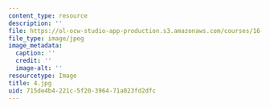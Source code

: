 ```yaml
---
content_type: resource
description: ''
file: https://ol-ocw-studio-app-production.s3.amazonaws.com/courses/16-885j-aircraft-systems-engineering-fall-2005/715de4b4221c5f20396471a023fd2dfc_4.jpg
file_type: image/jpeg
image_metadata:
  caption: ''
  credit: ''
  image-alt: ''
resourcetype: Image
title: 4.jpg
uid: 715de4b4-221c-5f20-3964-71a023fd2dfc
---
```


